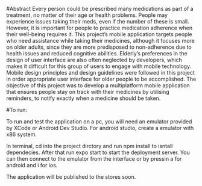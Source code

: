 #Abstract
Every person could be prescribed many medications as part of a treatment, no matter of their age or health problems. People may experience issues taking their meds, even if the number of these is small. However, it is important for people to practice medication adherence when their well-being requires it.
This project’s mobile application targets people who need assistance while taking their medicines, although it focuses more on older adults, since they are more predisposed to non-adherence due to health issues and reduced cognitive abilities. Elderly’s preferences in the design of user interface are also often neglected by developers, which makes it difficult for this group of users to engage with mobile technology.
Mobile design principles and design guidelines were followed in this project in order appropriate user interface for older people to be accomplished.
The objective of this project was to develop a multiplatform mobile application that ensures people stay on track with their medicines by utilising reminders, to notify exactly when a medicine should be taken.

#To run:

To run and test the application on a pc, you will need an emulator provided by XCode or Android Dev Studio.
For android studio, create a emulator with x86 system.

In terminal, cd into the project dirctory and run
npm install
to isntall dependecies. After that run
expo start 
to start the deployment server.
You can then connect to the emulator from the interface or by pressin a for android and i for ios.


The application will be published to the stores soon.
